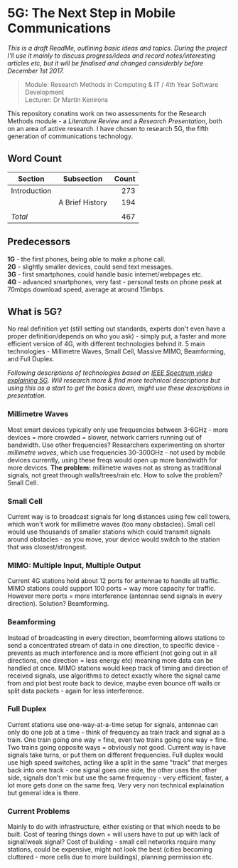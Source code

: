 # 5G: The Next Step in Mobile Communications
*This is a draft ReadMe, outlining basic ideas and topics. During the project I'll use it mainly to discuss progress/ideas and record notes/interesting articles etc, but it will be finalised and changed considerbly before December 1st 2017.*
> Module: Research Methods in Computing & IT / 4th Year Software Development  
> Lecturer: Dr Martin Kenirons

This repository conatins work on two assessments for the Research Methods module - a *Literature Review* and a *Research Presentation*, both on an area of active research. I have chosen to research 5G, the fifth generation of communications technology.

## Word Count
| Section       |Subsection       | Count         |
| ------------- |--------------   |--------------:|
| Introduction  |                 |273            |
|               | A Brief History |194            |
|               |                 |               |
|*Total*        |                 |467            |

## Predecessors 
**1G** - the first phones, being able to make a phone call.  
**2G** - slightly smaller devices, could send text messages.  
**3G** - first smartphones, could handle basic internet/webpages etc.  
**4G** - advanced smartphones, very fast - personal tests on phone peak at 70mbps download speed, average at around 15mbps.  

## What is 5G?
No real definition yet (still setting out standards, experts don't even have a proper definition/depends on who you ask) - simply put, a faster and more efficient version of 4G, with different technologies behind it. 5 main technologies - Millimetre Waves, Small Cell, Massive MIMO, Beamforming, and Full Duplex.  

*Following descriptions of technologies based on [IEEE Spectrum video explaining 5G](https://www.youtube.com/watch?v=GEx_d0SjvS0). Will research more & find more technical descriptions but using this as a start to get the basics down, might use these descriptions in presentation.*

### Millimetre Waves
Most smart devices typically only use frequencies between 3-6GHz - more devices = more crowded = slower, network carriers running out of bandwidth. Use other frequencies? Researchers experimenting on shorter *millimetre waves*, which use frequencies 30-300GHz - not used by mobile devices currently, using these freqs would open up more bandwidth for more devices. **The problem:** millimetre waves not as strong as traditional signals, not great through walls/trees/rain etc. How to solve the problem? Small Cell.

### Small Cell
Current way is to broadcast signals for long distances using few cell towers, which won't work for millimetre waves (too many obstacles). Small cell would use thousands of smaller stations which could transmit signals around obstacles - as you move, your device would switch to the station that was closest/strongest.

### MIMO: Multiple Input, Multiple Output
Current 4G stations hold about 12 ports for antennae to handle all traffic. MIMO stations could support 100 ports = way more capacity for traffic. However more ports = more interference (antennae send signals in every direction). Solution? Beamforming.

### Beamforming
Instead of broadcasting in every direction, beamforming allows stations to send a concentrated stream of data in one direction, to specific device - prevents as much interference and is more efficient (not going out in all directions, one direction = less energy etc) meaning more data can be handled at once. MIMO stations would keep track of timing and direction of received signals, use algorithms to detect exactly where the signal came from and plot best route back to device, maybe even bounce off walls or split data packets - again for less interference.

### Full Duplex
Current stations use one-way-at-a-time setup for signals, antennae can only do one job at a time - think of frequency as train track and signal as a train. One train going one way = fine, even two trains going one way = fine. Two trains going opposite ways = obviously not good. Current way is have signals take turns, or put them on different frequencies. Full duplex would use high speed switches, acting like a split in the same "track" that merges back into one track - one signal goes one side, the other uses the other side, signals don't mix but use the same frequency - very efficient, faster, a lot more gets done on the same freq. Very very non technical explaination but general idea is there.

### Current Problems
Mainly to do with infrastructure, either existing or that which needs to be built. Cost of tearing things down + will users have to put up with lack of signal/weak signal? Cost of building - small cell networks require many stations, could be expensive, might not look the best (cities becoming cluttered - more cells due to more buildings), planning permission etc.